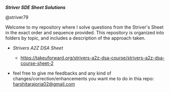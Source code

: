 ***Striver SDE Sheet Solutions***

@striver79

Welcome to my repository where I solve questions from the Striver's Sheet in the exact order and sequence provided. This repository is organized into folders by topic, and includes a description of the approach taken.


* *Strivers A2Z DSA Sheet*
  * https://takeuforward.org/strivers-a2z-dsa-course/strivers-a2z-dsa-course-sheet-2

* feel free to give me feedbacks and any kind of changes/correction/enhancements you want me to do in thia repo: harshitarajoria02@gmail.com
 


  



